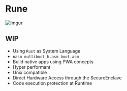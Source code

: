 # Rune
![Imgur](https://i.imgur.com/eNkKuvy.jpg)

## WIP

- Using `Rust` as System Language
- `nasm multiboot_h.asm boot.asm`
- Build native apps using PWA concepts
- Hyper performant
- Unix compatible
- Direct Hardware Access through the SecureEnclave
- Code execution protection at Runtime
